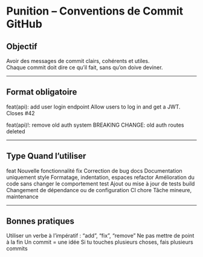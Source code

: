 # Punition – Conventions de Commit GitHub
## Objectif
Avoir des messages de commit clairs, cohérents et utiles.  
Chaque commit doit dire ce qu’il fait, sans qu’on doive deviner.

---
## Format obligatoire
feat(api): add user login endpoint
Allow users to log in and get a JWT.
Closes #42

feat(api)!: remove old auth system
BREAKING CHANGE: old auth routes deleted

---
## Type   Quand l’utiliser
feat	    Nouvelle fonctionnalité
fix	      Correction de bug
docs	    Documentation uniquement
style     Formatage, indentation, espaces
refactor	Amélioration du code sans changer le comportement
test	    Ajout ou mise à jour de tests
build	    Changement de dépendance ou de configuration CI
chore	    Tâche mineure, maintenance

---
## Bonnes pratiques
Utiliser un verbe à l’impératif : “add”, “fix”, “remove”
Ne pas mettre de point à la fin
Un commit = une idée
Si tu touches plusieurs choses, fais plusieurs commits

